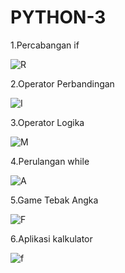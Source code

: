 # PYTHON-3

1.Percabangan if 

![R](https://user-images.githubusercontent.com/93031693/140769540-a471d58a-2f3d-46f2-a2d9-2c0eb6ed86ca.png)

2.Operator Perbandingan 

![I](https://user-images.githubusercontent.com/93031693/140769827-e5eb27a9-fb5a-4008-b38d-2923f02c47f1.png)

3.Operator Logika

![M](https://user-images.githubusercontent.com/93031693/140769966-f767e9da-55ff-4877-8a59-f06295f9c387.png)

4.Perulangan while

![A](https://user-images.githubusercontent.com/93031693/140770127-c084d19b-a753-4142-91ef-e5a7ce0c8c76.png)

5.Game Tebak Angka 

![F](https://user-images.githubusercontent.com/93031693/140770366-833e8be7-f5d0-4aa2-bbcc-7cc6c4acf9ec.jpeg)

6.Aplikasi kalkulator

![f](https://user-images.githubusercontent.com/93031693/140770533-c25949b8-ccac-4207-8c79-b63aab1c074a.png)

